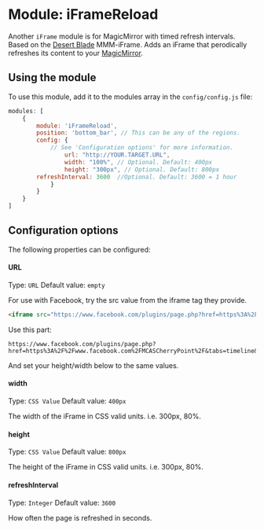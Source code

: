 # Module: iFrameReload
Another `iFrame` module is for MagicMirror with timed refresh intervals.  Based on the [Desert Blade](https://github.com/desertblade/iFrame) MMM-iFrame.  Adds an iFrame that perodically refreshes its content to your [MagicMirror](https://github.com/MichMich/MagicMirror).

## Using the module
To use this module, add it to the modules array in the `config/config.js` file:
``` javascript
modules: [
	{
		module: 'iFrameReload',
		position: 'bottom_bar',	// This can be any of the regions.
		config: {
			// See 'Configuration options' for more information.
				url: "http://YOUR.TARGET.URL",
				width: "100%", // Optional. Default: 400px
				height: "300px", // Optional. Default: 800px
        refreshInterval: 3600  //Optional. Default: 3600 = 1 hour
			}
		}
	}
]
```

## Configuration options

The following properties can be configured:

#### URL
Type: `URL` Default value: `empty`

For use with Facebook, try the src value from the iframe tag they provide.

``` HTML
<iframe src="https://www.facebook.com/plugins/page.php?href=https%3A%2F%2Fwww.facebook.com%2FMCASCherryPoint%2F&tabs=timeline&width=340&height=500&small_header=false&adapt_container_width=true&hide_cover=false&show_facepile=true&appId=254272385726401" width="340" height="500" style="border:none;overflow:hidden" scrolling="no" frameborder="0" allowTransparency="true"></iframe>
```

Use this part: 
```TEXT
https://www.facebook.com/plugins/page.php?href=https%3A%2F%2Fwww.facebook.com%2FMCASCherryPoint%2F&tabs=timeline&width=340&height=500&small_header=false&adapt_container_width=true&hide_cover=false&show_facepile=true&appId=254272385726401
```
And set your height/width below to the same values.

#### width

Type: `CSS Value` Default value: `400px`

The width of the iFrame in CSS valid units. i.e. 300px, 80%.

#### height
Type: `CSS Value` Default value: `800px`

The height of the iFrame in CSS valid units. i.e. 300px, 80%.

#### refreshInterval
Type: `Integer` Default value: `3600`

How often the page is refreshed in seconds.
